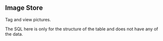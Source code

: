 Image Store
-----------

Tag and view pictures.

The SQL here is only for the structure of the table and does not have any of the data.